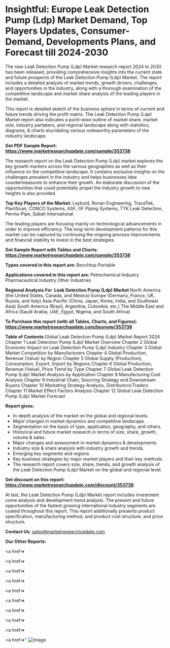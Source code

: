 # Insightful: Europe Leak Detection Pump (Ldp) Market Demand, Top Players Updates, Consumer-Demand, Developments Plans, and Forecast till 2024-2030

The new Leak Detection Pump (Ldp) Market research report 2024 to 2030 has been released, providing comprehensive insights into the current state and future prospects of the Leak Detection Pump (Ldp) Market. The report includes a detailed analysis of market trends, growth drivers, challenges, and opportunities in the industry, along with a thorough examination of the competitive landscape and market share analysis of the leading players in the market.

This report is detailed sketch of the business sphere in terms of current and future trends driving the profit matrix. The Leak Detection Pump (Ldp) Market report also indicates a point-wise outline of market share, market size, industry partakers, and regional landscape along with statistics, diagrams, &amp; charts elucidating various noteworthy parameters of the industry landscape.

<strong><b>Get PDF Sample Report: <a href=https://www.marketresearchupdate.com/sample/353738>https://www.marketresearchupdate.com/sample/353738</a></b></strong>

The research report on the Leak Detection Pump (Ldp) market explores the key growth markers across the various geographies as well as their influence on the competitive landscape. It contains exclusive insights on the challenges prevalent in the industry and helps businesses idea countermeasures to enhance their growth. An elaborate discussion of the opportunities that could potentially propel the industry growth to new heights is also provided.

<strong><b>Top Key Players of the Market:
</b></strong>Leybold, Ronan Engineering, TraceTek, PlantScan, CONCO Systems, ASF, GF Piping Systems, TTK Leak Detection, Perma-Pipe, Sabah International<strong><b>
</b></strong>

The leading players are focusing mainly on technological advancements in order to improve efficiency. The long-term development patterns for this market can be captured by continuing the ongoing process improvements and financial stability to invest in the best strategies.

<strong><b>Get Sample Report with Tables and Charts: <a href=https://www.marketresearchupdate.com/sample/353738>https://www.marketresearchupdate.com/sample/353738</a></b></strong>

<strong><b>Types covered in this report are:
</b></strong>Benchtop
Portable<strong><b>
</b></strong>

<strong><b>Applications covered in this report are:
</b></strong>Petrochemical Industry
Pharmaceutical Industry
Other Industries<strong><b>
</b></strong>

<strong><b>Regional Analysis For  Leak Detection Pump (Ldp) Market</b></strong><strong><b>
</b></strong>North America (the United States, Canada, and Mexico)
Europe (Germany, France, UK, Russia, and Italy)
Asia-Pacific (China, Japan, Korea, India, and Southeast Asia)
South America (Brazil, Argentina, Colombia, etc.)
The Middle East and Africa (Saudi Arabia, UAE, Egypt, Nigeria, and South Africa)

<strong><b>To Purchase this report (with all Tables, Charts, and Figures): <a href=https://www.marketresearchupdate.com/buynow/353738>https://www.marketresearchupdate.com/buynow/353738</a></b></strong>

<strong><b>Table of Contents</b></strong><strong><b>
</b></strong>Global Leak Detection Pump (Ldp) Market Report 2024
Chapter 1 Leak Detection Pump (Ldp) Market Overview
Chapter 2 Global Economic Impact on Leak Detection Pump (Ldp) Industry
Chapter 3 Global Market Competition by Manufacturers
Chapter 4 Global Production, Revenue (Value) by Region
Chapter 5 Global Supply (Production), Consumption, Export, Import by Regions
Chapter 6 Global Production, Revenue (Value), Price Trend by Type
Chapter 7 Global Leak Detection Pump (Ldp) Market Analysis by Application
Chapter 8 Manufacturing Cost Analysis
Chapter 9 Industrial Chain, Sourcing Strategy and Downstream Buyers
Chapter 10 Marketing Strategy Analysis, Distributors/Traders
Chapter 11 Market Effect Factors Analysis
Chapter 12 Global Leak Detection Pump (Ldp) Market Forecast

<strong><b>Report gives:</b></strong>

- In-depth analysis of the market on the global and regional levels.
- Major changes in market dynamics and competitive landscape.
- Segmentation on the basis of type, application, geography, and others.
- Historical and future market research in terms of size, share, growth, volume &amp; sales.
- Major changes and assessment in market dynamics &amp; developments.
- Industry size &amp; share analysis with industry growth and trends.
- Emerging key segments and regions
- Key business strategies by major market players and their key methods.
- The research report covers size, share, trends, and growth analysis of the Leak Detection Pump (Ldp) Market on the global and regional level.

<strong><b>Get discount on this report: <a href=https://www.marketresearchupdate.com/discount/353738>https://www.marketresearchupdate.com/discount/353738</a></b></strong>

At last, the Leak Detection Pump (Ldp) Market report includes investment come analysis and development trend analysis. The present and future opportunities of the fastest growing international industry segments are coated throughout this report. This report additionally presents product specification, manufacturing method, and product cost structure, and price structure.

<strong><b>Contact Us:
</b></strong>sales@marketresearchupdate.com

<strong>Our Other Reports:</strong>

<a href=></a>

<a href=></a>

<a href=></a>

<a href=></a>

<a href=></a>

<a href=></a>

<a href=></a>

<a href=></a>

<a href=></a>

<a href=></a>"
![image](https://github.com/Gayatrikarjule/Market-Analysis-360/assets/97346546/16f1dd74-97a7-4bf5-b086-4a34f9893842)
